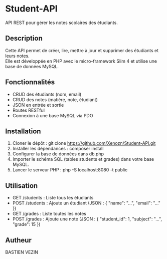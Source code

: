 # Student-API

API REST pour gérer les notes scolaires des étudiants.

## Description

Cette API permet de créer, lire, mettre à jour et supprimer des étudiants et leurs notes.  
Elle est développée en PHP avec le micro-framework Slim 4 et utilise une base de données MySQL.

## Fonctionnalités

- CRUD des étudiants (nom, email)
- CRUD des notes (matière, note, étudiant)
- JSON en entrée et sortie
- Routes RESTful
- Connexion à une base MySQL via PDO

## Installation

1. Cloner le dépôt : git clone https://github.com/Xenozn/Student-API.git
2. Installer les dépendances : composer install
3. Configurer la base de données dans db.php
4. Importer le schéma SQL (tables students et grades) dans votre base MySQL.
5. Lancer le serveur PHP : php -S localhost:8080 -t public

## Utilisation
- GET /students : Liste tous les étudiants
- POST /students : Ajoute un étudiant (JSON : { "name": "...", "email": "..." })
- GET /grades : Liste toutes les notes
- POST /grades : Ajoute une note (JSON : { "student_id": 1, "subject": "...", "grade": 15 })

## Autheur

BASTIEN VEZIN
